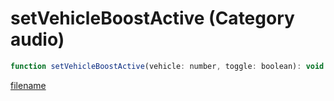 # setVehicleBoostActive (Category audio)

```js
function setVehicleBoostActive(vehicle: number, toggle: boolean): void
```

[filename](setVehicleBoostActive_m.md ':include')